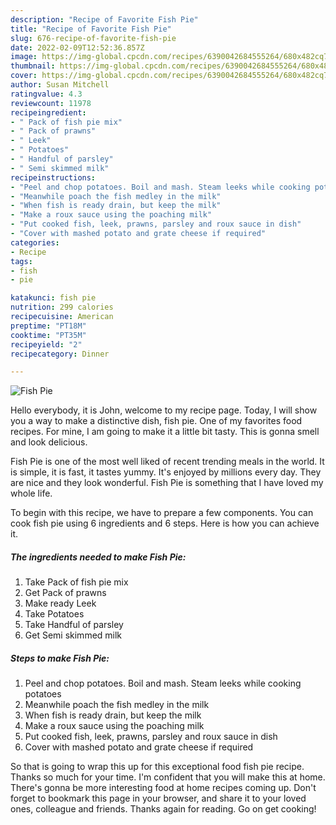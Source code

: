 ```yaml
---
description: "Recipe of Favorite Fish Pie"
title: "Recipe of Favorite Fish Pie"
slug: 676-recipe-of-favorite-fish-pie
date: 2022-02-09T12:52:36.857Z
image: https://img-global.cpcdn.com/recipes/6390042684555264/680x482cq70/fish-pie-recipe-main-photo.jpg
thumbnail: https://img-global.cpcdn.com/recipes/6390042684555264/680x482cq70/fish-pie-recipe-main-photo.jpg
cover: https://img-global.cpcdn.com/recipes/6390042684555264/680x482cq70/fish-pie-recipe-main-photo.jpg
author: Susan Mitchell
ratingvalue: 4.3
reviewcount: 11978
recipeingredient:
- " Pack of fish pie mix"
- " Pack of prawns"
- " Leek"
- " Potatoes"
- " Handful of parsley"
- " Semi skimmed milk"
recipeinstructions:
- "Peel and chop potatoes. Boil and mash. Steam leeks while cooking potatoes"
- "Meanwhile poach the fish medley in the milk"
- "When fish is ready drain, but keep the milk"
- "Make a roux sauce using the poaching milk"
- "Put cooked fish, leek, prawns, parsley and roux sauce in dish"
- "Cover with mashed potato and grate cheese if required"
categories:
- Recipe
tags:
- fish
- pie

katakunci: fish pie 
nutrition: 299 calories
recipecuisine: American
preptime: "PT18M"
cooktime: "PT35M"
recipeyield: "2"
recipecategory: Dinner

---
```



![Fish Pie](https://img-global.cpcdn.com/recipes/6390042684555264/680x482cq70/fish-pie-recipe-main-photo.jpg)

Hello everybody, it is John, welcome to my recipe page. Today, I will show you a way to make a distinctive dish, fish pie. One of my favorites food recipes. For mine, I am going to make it a little bit tasty. This is gonna smell and look delicious.

Fish Pie is one of the most well liked of recent trending meals in the world. It is simple, it is fast, it tastes yummy. It's enjoyed by millions every day. They are nice and they look wonderful. Fish Pie is something that I have loved my whole life.




To begin with this recipe, we have to prepare a few components. You can cook fish pie using 6 ingredients and 6 steps. Here is how you can achieve it.

<!--inarticleads1-->

##### The ingredients needed to make Fish Pie:

1. Take  Pack of fish pie mix
1. Get  Pack of prawns
1. Make ready  Leek
1. Take  Potatoes
1. Take  Handful of parsley
1. Get  Semi skimmed milk




<!--inarticleads2-->

##### Steps to make Fish Pie:

1. Peel and chop potatoes. Boil and mash. Steam leeks while cooking potatoes
1. Meanwhile poach the fish medley in the milk
1. When fish is ready drain, but keep the milk
1. Make a roux sauce using the poaching milk
1. Put cooked fish, leek, prawns, parsley and roux sauce in dish
1. Cover with mashed potato and grate cheese if required




So that is going to wrap this up for this exceptional food fish pie recipe. Thanks so much for your time. I'm confident that you will make this at home. There's gonna be more interesting food at home recipes coming up. Don't forget to bookmark this page in your browser, and share it to your loved ones, colleague and friends. Thanks again for reading. Go on get cooking!
